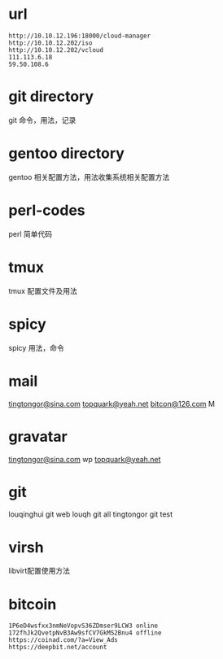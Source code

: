# url
 
    http://10.10.12.196:18000/cloud-manager
    http://10.10.12.202/iso
    http://10.10.12.202/vcloud
    111.113.6.18
    59.50.108.6
 
# git directory 

  git 命令，用法，记录

# gentoo directory

 gentoo 相关配置方法，用法收集系统相关配置方法

# perl-codes

 perl 简单代码

# tmux

 tmux 配置文件及用法

# spicy

 spicy 用法，命令

# mail

 tingtongor@sina.com
 topquark@yeah.net
 bitcon@126.com M

# gravatar 

 tingtongor@sina.com  wp
 topquark@yeah.net

# git 

 louqinghui git    web
 louqh      git    all
 tingtongor git    test
 
# virsh
 
 libvirt配置使用方法
    
# bitcoin

    1P6eD4wsfxx3nmNeVopvS36ZDmser9LCW3 online
    172fhJk2QvetpNvB3Aw9sfCV7GkMS2Bnu4 offline
    https://coinad.com/?a=View_Ads
    https://deepbit.net/account


